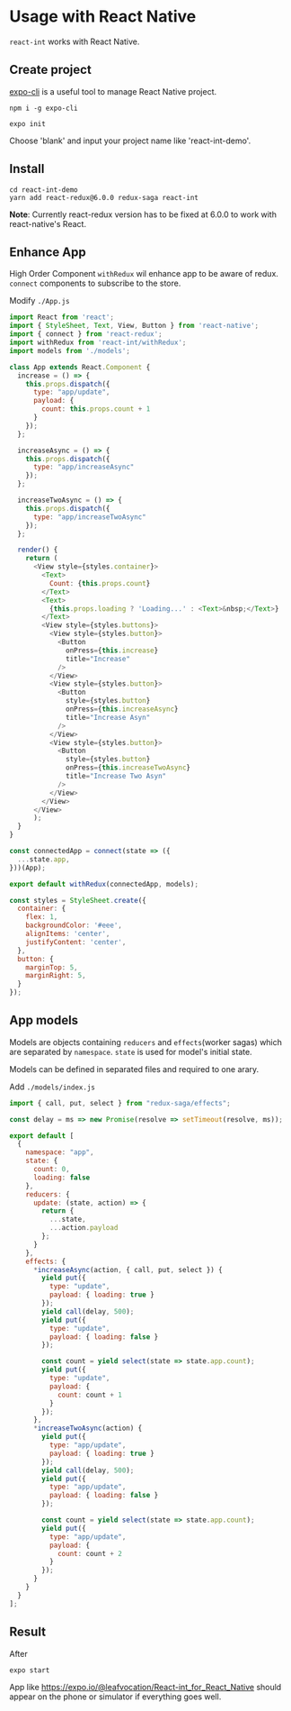 # Usage with React Native

`react-int` works with React Native.

## Create project

[expo-cli][0] is a useful tool to manage React Native project.

    npm i -g expo-cli

    expo init

Choose 'blank' and input your project name like 'react-int-demo'.

## Install

    cd react-int-demo
    yarn add react-redux@6.0.0 redux-saga react-int

**Note**: Currently react-redux version has to be fixed at 6.0.0 to work with react-native's React.

## Enhance App

High Order Component `withRedux` wil enhance app to be aware of redux. `connect` components to subscribe to the store.

Modify `./App.js`

```javascript
import React from 'react';
import { StyleSheet, Text, View, Button } from 'react-native';
import { connect } from 'react-redux';
import withRedux from 'react-int/withRedux';
import models from './models';

class App extends React.Component {
  increase = () => {
    this.props.dispatch({
      type: "app/update",
      payload: {
        count: this.props.count + 1
      }
    });
  };

  increaseAsync = () => {
    this.props.dispatch({
      type: "app/increaseAsync"
    });
  };

  increaseTwoAsync = () => {
    this.props.dispatch({
      type: "app/increaseTwoAsync"
    });
  };

  render() {
    return (
      <View style={styles.container}>
        <Text>
          Count: {this.props.count}
        </Text>
        <Text>
          {this.props.loading ? 'Loading...' : <Text>&nbsp;</Text>}
        </Text>
        <View style={styles.buttons}>
          <View style={styles.button}>
            <Button
              onPress={this.increase}
              title="Increase"
            />
          </View>
          <View style={styles.button}>
            <Button
              style={styles.button}
              onPress={this.increaseAsync}
              title="Increase Asyn"
            />
          </View>
          <View style={styles.button}>
            <Button
              style={styles.button}
              onPress={this.increaseTwoAsync}
              title="Increase Two Asyn"
            />
          </View>
        </View>
      </View>
      );
  }
}

const connectedApp = connect(state => ({
  ...state.app,
}))(App);

export default withRedux(connectedApp, models);

const styles = StyleSheet.create({
  container: {
    flex: 1,
    backgroundColor: '#eee',
    alignItems: 'center',
    justifyContent: 'center',
  },
  button: {
    marginTop: 5,
    marginRight: 5,
  }
});
```

## App models

Models are objects containing `reducers` and `effects`(worker sagas) which are separated by `namespace`. `state` is used for model's initial state.

Models can be defined in separated files and required to one arary.

Add `./models/index.js`

```javascript
import { call, put, select } from "redux-saga/effects";

const delay = ms => new Promise(resolve => setTimeout(resolve, ms));

export default [
  {
    namespace: "app",
    state: {
      count: 0,
      loading: false
    },
    reducers: {
      update: (state, action) => {
        return {
          ...state,
          ...action.payload
        };
      }
    },
    effects: {
      *increaseAsync(action, { call, put, select }) {
        yield put({
          type: "update",
          payload: { loading: true }
        });
        yield call(delay, 500);
        yield put({
          type: "update",
          payload: { loading: false }
        });

        const count = yield select(state => state.app.count);
        yield put({
          type: "update",
          payload: {
            count: count + 1
          }
        });
      },
      *increaseTwoAsync(action) {
        yield put({
          type: "app/update",
          payload: { loading: true }
        });
        yield call(delay, 500);
        yield put({
          type: "app/update",
          payload: { loading: false }
        });

        const count = yield select(state => state.app.count);
        yield put({
          type: "app/update",
          payload: {
            count: count + 2
          }
        });
      }
    }
  }
];
```

## Result

After

    expo start

App like <https://expo.io/@leafvocation/React-int_for_React_Native> should appear on the phone or simulator if everything goes well.

[0]: https://expo.io/@leafvocation/React-int_for_React_Native
